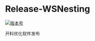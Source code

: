 # Release-WSNesting

[![版本号](https://img.shields.io/badge/release-2.1.5.2-blue.svg?style=flat-square)](https://github.com/WangShiSoftware/Release-WSNesting/releases)

开料优化软件发布
